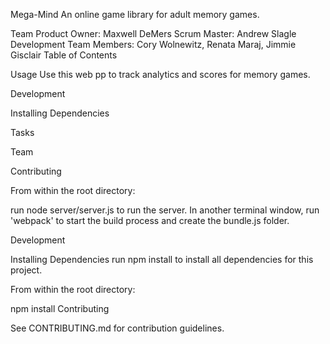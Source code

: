 Mega-Mind
An online game library for adult memory games.

Team
Product Owner: Maxwell DeMers
Scrum Master: Andrew Slagle
Development Team Members: Cory Wolnewitz, Renata Maraj, Jimmie Gisclair
Table of Contents

Usage
Use this web pp to track analytics and scores for memory games. 

Development

Installing Dependencies

Tasks

Team

Contributing

From within the root directory:

  run node server/server.js to run the server.
  In another terminal window, run 'webpack' to start the build process and create the bundle.js folder.
  
Development

Installing Dependencies
run npm install to install all dependencies for this project.

From within the root directory:

npm install
Contributing

See CONTRIBUTING.md for contribution guidelines.

